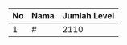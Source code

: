 | No | Nama            | Jumlah Level |
|----|-----------------|--------------|
| 1  | #    |    2110        |
